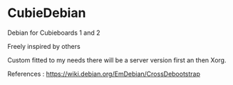 CubieDebian
===========

Debian for Cubieboards 1 and 2

Freely inspired by others

Custom fitted to my needs there will be a server version first an then Xorg.

References :
https://wiki.debian.org/EmDebian/CrossDebootstrap
